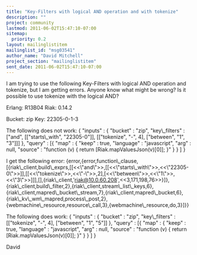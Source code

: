 ```yaml
---
title: "Key-Filters with logical AND operation and with tokenize"
description: ""
project: community
lastmod: 2011-06-02T15:47:10-07:00
sitemap:
  priority: 0.2
layout: mailinglistitem
mailinglist_id: "msg03541"
author_name: "David Mitchell"
project_section: "mailinglistitem"
sent_date: 2011-06-02T15:47:10-07:00
---
```



I am trying to use the following Key-Filters with logical AND operation and 
tokenize, but I am getting errors. Anyone know what might be wrong? Is it 
possible to use tokenize with the logical AND?

Erlang: R13B04
Riak: 0.14.2

Bucket: zip
Key: 22305-0-1-3

The following does not work:
{
 "inputs" : {
 "bucket" : "zip",
 "key\\_filters" : ["and", [["starts\\_with", 
"22305-0"]], [["tokenize", "-", 4], ["between", "1", "3"]]]
 },
 "query" : [{
 "map" : {
 "keep" : true,
 "language" : 
"javascript",
 "arg" : null,
 "source" : 
"function (v) { return [Riak.mapValuesJson(v)[0]]; }"
 }
 }
 ]
}

I get the following error:
{error,{error,function\\_clause,[{riak\\_client,build\\_exprs,[[&lt;&lt;\\"and\\"&gt;&gt;,[[&lt;&lt;\\"starts\\_with\\"&gt;&gt;,&lt;&lt;\\"22305-0\\"&gt;&gt;]],[[&lt;&lt;\\"tokenize\\"&gt;&gt;,&lt;&lt;\\"-\\"&gt;&gt;,2],[&lt;&lt;\\"between\\"&gt;&gt;,&lt;&lt;\\"1\\"&gt;&gt;,&lt;&lt;\\"3\\"&gt;&gt;]]],[],{riak\\_client,'riak@10.0.60.208',&lt;&lt;3,171,198,76&gt;&gt;}]},{riak\\_client,build\\_filter,2},{riak\\_client,stream\\_list\\_keys,6},{riak\\_client,mapred\\_bucket\\_stream,7},{riak\\_client,mapred\\_bucket,6},{riak\\_kv\\_wm\\_mapred,process\\_post,2},{webmachine\\_resource,resource\\_call,3},{webmachine\\_resource,do,3}]}}

The following does work:
{
 "inputs" : {
 "bucket" : "zip",
 "key\\_filters" : [["tokenize", "-", 4], 
["between", "1", "5"]]
 },
 "query" : [{
 "map" : {
 "keep" : true,
 "language" : 
"javascript",
 "arg" : null,
 "source" : 
"function (v) { return [Riak.mapValuesJson(v)[0]]; }"
 }
 }
 ]
}

David


